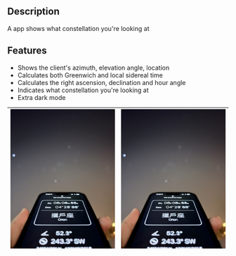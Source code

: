## Description
A app shows what constellation you're looking at

## Features
- Shows the client's azimuth, elevation angle, location
- Calculates both Greenwich and local sidereal time
- Calculates the right ascension, declination and hour angle
- Indicates what constellation you're looking at
- Extra dark mode


![image](https://github.com/AndyTung401/AstroCompass/blob/main/IMG_4798.jpg) | ![image](https://github.com/AndyTung401/AstroCompass/blob/main/IMG_4798.jpg)
| :---:   | :---: |
